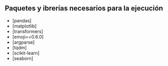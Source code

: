 ## Paquetes y ibrerías necesarios para la ejecución
* [pandas]
* [matplotlib]
* [transformers]
* [emoji==0.6.0]
* [argparse]
* [tqdm]
* [scikit-learn]
* [seaborn]